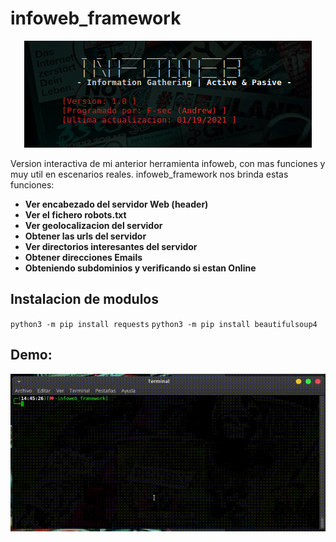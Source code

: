 # infoweb_framework
<p align="center">
  <img src="banner.png">
</p>

Version interactiva de mi anterior herramienta infoweb, con mas funciones y muy util en escenarios reales.
infoweb_framework nos brinda estas funciones:

- **Ver encabezado del servidor Web (header)**
- **Ver el fichero robots.txt**
- **Ver geolocalizacion del servidor**
- **Obtener las urls del servidor**
- **Ver directorios interesantes del servidor**
- **Obtener direcciones Emails**
- **Obteniendo subdominios y verificando si estan Online**

## Instalacion de modulos
``
python3 -m pip install requests
``
``
python3 -m pip install beautifulsoup4
``
## Demo:
<img src="demo.gif">



